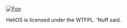 [![Foo](http://image.ible.gq/images/Mn2SCpR.png)](http://www.wtfpl.net/)

HeliOS is licensed under the WTFPL. 'Nuff said.